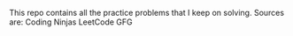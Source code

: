 This repo contains all the practice problems that I keep on solving.
Sources are:
Coding Ninjas
LeetCode
GFG
